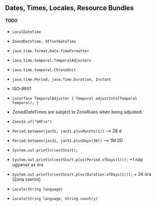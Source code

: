 ## Dates, Times, Locales, Resource Bundles

#### TODO

* `LocalDateTime`
* `ZonedDateTime, OffsetDateTime`
* `java.time.format.Date.TimeFormatter`
* `java.time.temporal.TemporalAdjusters`
* `java.time.temporal.ChronoUnit`
* `java.time.Period, java.Time.Duration, Instant`
* ISO-8601
* `interface TemporalAdjuster { Temporal adjustInto(Temporal temporal); }`

* ZonedDateTimes are subject to ZoneRules when being adjusted.
* `ZoneId.of("GMT+x")`
* `Period.between(jan31, jan31.plusMonths(1))` --> 28 d
* `Period.between(jan31, jan31.plusDays(30))` --> 1M 2D

* `System.out.println(cestStart);`
* `System.out.println(cestStart.plus(Period.ofDays(1)));` +1 nap ugyanaz az óra
* `System.out.println(cestStart.plus(Duration.ofDays(1)));` + 24 óra (Zona szerint)

* `Locale(String language)`
* `Locale(String language, String country)`